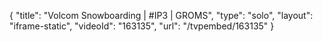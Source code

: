 {
    "title": "Volcom Snowboarding | #IP3 | GROMS",
    "type": "solo",
    "layout": "iframe-static",
    "videoId": "163135",
    "url": "\/tvpembed\/163135"
}